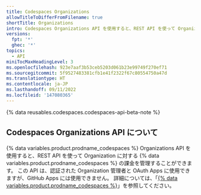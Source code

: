 ```yaml
---
title: Codespaces Organizations
allowTitleToDifferFromFilename: true
shortTitle: Organizations
intro: Codespaces Organizations API を使用すると、REST API を使って Organization メンバーの Codespaces を管理できます。
versions:
  fpt: '*'
  ghec: '*'
topics:
  - API
miniTocMaxHeadingLevel: 3
ms.openlocfilehash: 923e7aaf3b53ceb5203d061b23e99749f270ef71
ms.sourcegitcommit: 5f9527483381cfb1e41f2322f67c80554750a47d
ms.translationtype: HT
ms.contentlocale: ja-JP
ms.lasthandoff: 09/11/2022
ms.locfileid: '147080365'
---
```

{% data reusables.codespaces.codespaces-api-beta-note %}

## Codespaces Organizations API について

{% data variables.product.prodname_codespaces %} Organizations API を使用すると、REST API を使って Organization に対する {% data variables.product.prodname_codespaces %} の課金を管理することができます。 この API は、認証された Organization 管理者と OAuth Apps に使用できますが、GitHub Apps には使用できません。 詳細については、「[{% data variables.product.prodname_codespaces %}](/codespaces)」を参照してください。
